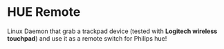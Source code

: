HUE Remote
==========

Linux Daemon that grab a trackpad device (tested with **Logitech wireless touchpad**) and use it as a remote switch for Philips hue!
